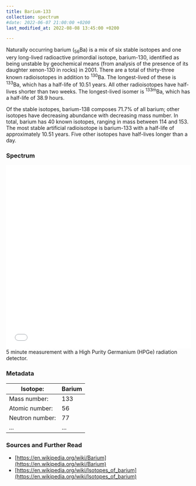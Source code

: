 ```yaml
---
title: Barium-133
collection: spectrum
#date: 2022-06-07 21:00:00 +0200
last_modified_at: 2022-08-08 13:45:00 +0200

---
```


Naturally occurring barium (<sub>56</sub>Ba) is a mix of six stable isotopes and one very long-lived radioactive primordial isotope, barium-130, identified as being unstable by geochemical means (from analysis of the presence of its daughter xenon-130 in rocks) in 2001. There are a total of thirty-three known radioisotopes in addition to <sup>130</sup>Ba. The longest-lived of these is <sup>133</sup>Ba, which has a half-life of 10.51 years. All other radioisotopes have half-lives shorter than two weeks. The longest-lived isomer is <sup>133m</sup>Ba, which has a half-life of 38.9 hours.

Of the stable isotopes, barium-138 composes 71.7% of all barium; other isotopes have decreasing abundance with decreasing mass number. In total, barium has 40 known isotopes, ranging in mass between 114 and 153. The most stable artificial radioisotope is barium-133 with a half-life of approximately 10.51 years. Five other isotopes have half-lives longer than a day.

### Spectrum

<iframe width="100%" height="500" src="/assets/spectra/Ba-133.html" title="Ba-133 gamma spectrum" frameborder="0" allowfullscreen></iframe>
5 minute measurement with a High Purity Germanium (HPGe) radiation detector.

### Metadata

| Isotope: | Barium |
| --- | --- |
| Mass number: | 133 |
| Atomic number: | 56 |
| Neutron number: | 77 |
| ... | ... |

### Sources and Further Read

- [https://en.wikipedia.org/wiki/Barium](https://en.wikipedia.org/wiki/Barium)
- [https://en.wikipedia.org/wiki/Isotopes_of_barium](https://en.wikipedia.org/wiki/Isotopes_of_barium)

